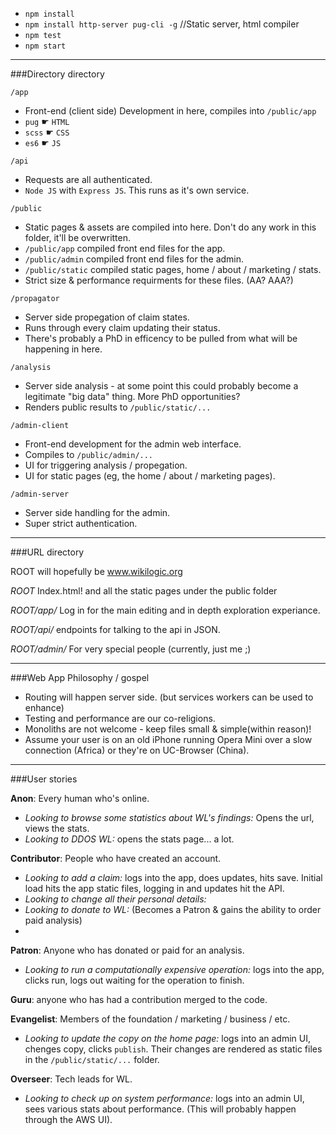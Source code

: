  - `npm install`
 - `npm install http-server pug-cli -g` //Static server, html compiler
 - `npm test`
 - `npm start`

---

###Directory directory

`/app`

 - Front-end (client side) Development in here, compiles into `/public/app`
 - `pug` ☛ `HTML`
 - `scss` ☛ `CSS`
 - `es6` ☛ `JS`

`/api`
 
 - Requests are all authenticated.
 - `Node JS` with `Express JS`. This runs as it's own service.

`/public`

 - Static pages & assets are compiled into here. Don't do any work in this folder, it'll be overwritten.
 - `/public/app` compiled front end files for the app.
 - `/public/admin` compiled front end files for the admin.
 - `/public/static` compiled static pages, home / about / marketing / stats.
 - Strict size & performance requirments for these files. (AA? AAA?)

`/propagator`

 - Server side propegation of claim states. 
 - Runs through every claim updating their status. 
 - There's probably a PhD in efficency to be pulled from what will be happening in here. 

`/analysis`

 - Server side analysis - at some point this could probably become a legitimate "big data" thing. More PhD opportunities?
 - Renders public results to `/public/static/...`

`/admin-client`

 - Front-end development for the admin web interface.
 - Compiles to `/public/admin/...` 
 - UI for triggering analysis / propegation.
 - UI for static pages (eg, the home / about / marketing pages).

`/admin-server`

 - Server side handling for the admin.
 - Super strict authentication.

---

###URL directory

ROOT will hopefully be www.wikilogic.org

*ROOT* Index.html! and all the static pages under the public folder

*ROOT/app/* Log in for the main editing and in depth exploration experiance.

*ROOT/api/* endpoints for talking to the api in JSON.

*ROOT/admin/* For very special people (currently, just me ;)  

---

###Web App Philosophy / gospel

 - Routing will happen server side. (but services workers can be used to enhance)
 - Testing and performance are our co-religions.
 - Monoliths are not welcome - keep files small & simple(within reason)!
 - Assume your user is on an old iPhone running Opera Mini over a slow connection (Africa) or they're on UC-Browser (China). 

 ---

###User stories

**Anon**: Every human who's online.
 - *Looking to browse some statistics about WL's findings:* Opens the url, views the stats.
 - *Looking to DDOS WL:* opens the stats page... a lot.

**Contributor**: People who have created an account.
 - *Looking to add a claim:* logs into the app, does updates, hits save. Initial load hits the app static files, logging in and updates hit the API. 
 - *Looking to change all their personal details:* 
 - *Looking to donate to WL:* (Becomes a Patron & gains the ability to order paid analysis) 
 - 

**Patron**: Anyone who has donated or paid for an analysis.
 - *Looking to run a computationally expensive operation:* logs into the app, clicks run, logs out waiting for the operation to finish. 

**Guru**: anyone who has had a contribution merged to the code.

**Evangelist**: Members of the foundation / marketing / business / etc.
 - *Looking to update the copy on the home page:* logs into an admin UI, chenges copy, clicks `publish`. Their changes are rendered as static files in the `/public/static/...` folder.

**Overseer**: Tech leads for WL.
 - *Looking to check up on system performance:* logs into an admin UI, sees various stats about performance. (This will probably happen through the AWS UI).
